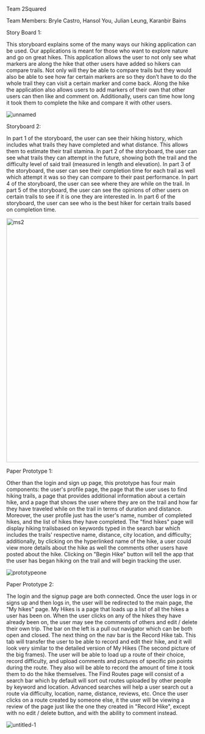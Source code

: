  Team 2Squared 
 
 Team Members: Bryle Castro, Hansol You, Julian Leung, Karanbir Bains


Story Board 1: 

This storyboard explains some of the many ways our hiking application can be used. Our applications is meant for those who want to explore nature and go on great hikes. This application allows the user to not only see what markers are along the hike that other users have added so hikers can compare trails. Not only will they be able to compare trails but they would also be able to see how far certain markers are so they don’t have to do the whole trail they can visit a certain marker and come back. Along the hike the application also allows users to add markers of their own that other users can then like and comment on. Additionally, users can time how long it took them to complete the hike and compare it with other users. 

![unnamed](https://user-images.githubusercontent.com/7214905/38912068-18fbd00c-4288-11e8-83df-895260315c62.jpg)

Storyboard 2:

In part 1 of the storyboard, the user can see their hiking history, which includes what trails they have completed and what distance. This allows them to estimate their trail stamina. In part 2 of the storyboard, the user can see what trails they can attempt in the future, showing both the trail and the difficulty level of said trail (measured in length and elevation). In part 3 of the storyboard, the user can see their completion time for each trail as well which attempt it was so they can compare to their past performance. In part 4 of the storyboard, the user can see where they are while on the trail. In part 5 of the storyboard, the user can see the opinions of other users on certain trails to see if it is one they are interested in. In part 6 of the storyboard, the user can see who is the best hiker for certain trails based on completion time. 

<img width="640" alt="ms2" src="https://user-images.githubusercontent.com/18273959/38915894-33227c80-429a-11e8-8087-0ed4a9aca831.png">

Paper Prototype 1: 

Other than the login and sign up page, this prototype has four main components: the user's profile page, the page that the
user uses to find hiking trails, a page that provides additional information about a certain hike, and a page that shows the user 
where they are on the trail and how far they have traveled while on the trail in terms of duration and distance. Moreover,
the user profile just has the user's name, number of completed hikes, and the list of hikes they have completed. The "find 
hikes" page will display hiking trailsbased on keywords typed in the search bar which includes the trails' respective name, 
distance, city location, and difficulty; additionally, by clicking on the hyperlinked name of the hike, a user could view 
more details about the hike as well the comments other users have posted about the hike. Clicking on "Begin Hike" button 
will tell the app that the user has began hiking on the trail and will begin tracking the user.

![prototypeone](https://user-images.githubusercontent.com/7214905/38851251-d203c4ac-41c9-11e8-8254-c08d97089f13.jpg)


Paper Prototype 2:

The login and the signup page are both connected. Once the user logs in or signs up and then logs in, the user will be redirected to the main page, the "My hikes" page. My Hikes is a page that loads up a list of all the hikes a user has been on. When the user clicks on any of the hikes they have already been on, the user may see the comments of others and edit / delete their own trip. The bar on the left is a pull out navigator which can be both open and closed. The next thing on the nav bar is the Record Hike tab. This tab will transfer the user to be able to record and edit their hike, and it will look very similar to the detailed version of My Hikes (The second picture of the big frames). The user will be able to load up a route of their choice, record difficulty, and upload comments and pictures of specific pin points during the route. They also will be able to record the amount of time it took them to do the hike themselves.
The Find Routes page will consist of a search bar which by default will sort out routes uploaded by other people by keyword and location. Advanced searches will help a user search out a route via difficulty, location, name, distance, reviews, etc. Once the user clicks on a route created by someone else, it the user will be viewing a review of the page just like the one they created in "Record Hike", except with no edit / delete button, and with the ability to comment instead.

![untitled-1](https://user-images.githubusercontent.com/11530423/38934506-caf7331c-42d0-11e8-9f3b-64dd1631945b.png)

